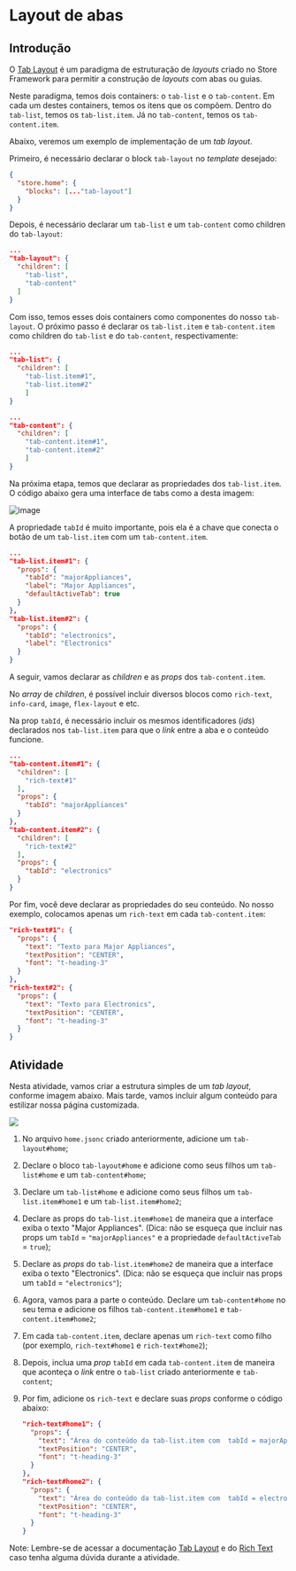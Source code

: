 # Layout de abas

## Introdução

O [Tab Layout](https://developers.vtex.com/docs/vtex-tab-layout#tab-layout) é um paradigma de estruturação de _layouts_ criado no Store Framework para permitir a construção de _layouts_ com abas ou guias.

Neste paradigma, temos dois containers: o `tab-list` e o `tab-content`. Em cada um destes containers, temos os itens que os compõem. Dentro do `tab-list`, temos os `tab-list.item`. Já no `tab-content`, temos os `tab-content.item`.

Abaixo, veremos um exemplo de implementação de um _tab layout_.

Primeiro, é necessário declarar o block `tab-layout` no _template_ desejado:

```json
{
  "store.home": {
    "blocks": [..."tab-layout"]
  }
}
```

Depois, é necessário declarar um `tab-list` e um `tab-content` como children do `tab-layout`:

```json
...
"tab-layout": {
  "children": [
    "tab-list",
    "tab-content"
  ]
}
```

Com isso, temos esses dois containers como componentes do nosso `tab-layout`. O próximo passo é declarar os `tab-list.item` e `tab-content.item` como children do `tab-list` e do `tab-content`, respectivamente:

```json
...
"tab-list": {
  "children": [
    "tab-list.item#1",
    "tab-list.item#2"
    ]
}
```

```json
...
"tab-content": {
  "children": [
    "tab-content.item#1",
    "tab-content.item#2"
    ]
}
```

Na próxima etapa, temos que declarar as propriedades dos `tab-list.item`. O código abaixo gera uma interface de tabs como a desta imagem:

![image](https://user-images.githubusercontent.com/18701182/90059099-076f0c00-dcb9-11ea-918d-664761c34f3a.png)

A propriedade `tabId` é muito importante, pois ela é a chave que conecta o botão de um `tab-list.item` com um `tab-content.item`.

```json
...
"tab-list.item#1": {
  "props": {
    "tabId": "majorAppliances",
    "label": "Major Appliances",
    "defaultActiveTab": true
  }
},
"tab-list.item#2": {
  "props": {
    "tabId": "electronics",
    "label": "Electronics"
  }
}
```

A seguir, vamos declarar as _children_ e as _props_ dos `tab-content.item`.

No _array_ de _children_, é possível incluir diversos blocos como `rich-text`, `info-card`, `image`, `flex-layout` e etc.

Na prop `tabId`, é necessário incluir os mesmos identificadores (_ids_) declarados nos `tab-list.item` para que o _link_ entre a aba e o conteúdo funcione.

```json
...
"tab-content.item#1": {
  "children": [
    "rich-text#1"
  ],
  "props": {
    "tabId": "majorAppliances"
  }
},
"tab-content.item#2": {
  "children": [
    "rich-text#2"
  ],
  "props": {
    "tabId": "electronics"
  }
}
```

Por fim, você deve declarar as propriedades do seu conteúdo. No nosso exemplo, colocamos apenas um `rich-text` em cada `tab-content.item`:

```json
"rich-text#1": {
  "props": {
    "text": "Texto para Major Appliances",
    "textPosition": "CENTER",
    "font": "t-heading-3"
  }
},
"rich-text#2": {
  "props": {
    "text": "Texto para Electronics",
    "textPosition": "CENTER",
    "font": "t-heading-3"
  }
}
```

## Atividade

Nesta atividade, vamos criar a estrutura simples de um _tab layout_, conforme imagem abaixo. Mais tarde, vamos incluir algum conteúdo para estilizar nossa página customizada.

![](https://appliancetheme.vteximg.com.br/arquivos/tarefa-tab-layout.png)

1. No arquivo `home.jsonc` criado anteriormente, adicione um `tab-layout#home`;
2. Declare o bloco `tab-layout#home` e adicione como seus filhos um `tab-list#home` e um `tab-content#home`;
3. Declare um `tab-list#home` e adicione como seus filhos um `tab-list.item#home1` e um `tab-list.item#home2`;
4. Declare as props do `tab-list.item#home1` de maneira que a interface exiba o texto "Major Appliances". (Dica: não se esqueça que incluir nas props um `tabId` = `"majorAppliances"` e a propriedade `defaultActiveTab` = `true`);
5. Declare as _props_ do `tab-list.item#home2` de maneira que a interface exiba o texto "Electronics". (Dica: não se esqueça que incluir nas props um `tabId` = `"electronics"`);
6. Agora, vamos para a parte o conteúdo. Declare um `tab-content#home` no seu tema e adicione os filhos `tab-content.item#home1` e `tab-content.item#home2`;
7. Em cada `tab-content.item`, declare apenas um `rich-text` como filho (por exemplo, `rich-text#home1` e `rich-text#home2`);
8. Depois, inclua uma _prop_ `tabId` em cada `tab-content.item` de maneira que aconteça o _link_ entre o `tab-list` criado anteriormente e `tab-content`;
9. Por fim, adicione os `rich-text` e declare suas _props_ conforme o código abaixo:

   ```json
   "rich-text#home1": {
     "props": {
       "text": "Área do conteúdo da tab-list.item com  tabId = majorAppliances",
       "textPosition": "CENTER",
       "font": "t-heading-3"
     }
   },
   "rich-text#home2": {
     "props": {
       "text": "Área do conteúdo da tab-list.item com  tabId = electronics",
       "textPosition": "CENTER",
       "font": "t-heading-3"
     }
   }
   ```

Note: Lembre-se de acessar a documentação [Tab Layout](https://vtex.io/docs/components/layout/vtex.tab-layout) e do [Rich Text](https://vtex.io/docs/components/all/vtex.rich-text/) caso tenha alguma dúvida durante a atividade.
